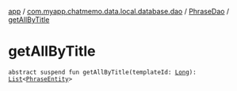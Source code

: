 [app](../../index.md) / [com.myapp.chatmemo.data.local.database.dao](../index.md) / [PhraseDao](index.md) / [getAllByTitle](./get-all-by-title.md)

# getAllByTitle

`abstract suspend fun getAllByTitle(templateId: `[`Long`](https://kotlinlang.org/api/latest/jvm/stdlib/kotlin/-long/index.html)`): `[`List`](https://kotlinlang.org/api/latest/jvm/stdlib/kotlin.collections/-list/index.html)`<`[`PhraseEntity`](../../com.myapp.chatmemo.data.database.entity/-phrase-entity/index.md)`>`